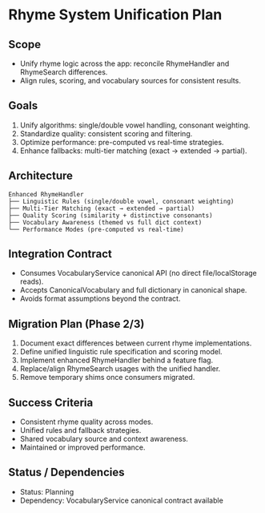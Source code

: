 # Rhyme System Unification Plan

## Scope
- Unify rhyme logic across the app: reconcile RhymeHandler and RhymeSearch differences.
- Align rules, scoring, and vocabulary sources for consistent results.

## Goals
1. Unify algorithms: single/double vowel handling, consonant weighting.
2. Standardize quality: consistent scoring and filtering.
3. Optimize performance: pre-computed vs real-time strategies.
4. Enhance fallbacks: multi-tier matching (exact → extended → partial).

## Architecture
```text
Enhanced RhymeHandler
├── Linguistic Rules (single/double vowel, consonant weighting)
├── Multi-Tier Matching (exact → extended → partial)
├── Quality Scoring (similarity + distinctive consonants)
├── Vocabulary Awareness (themed vs full dict context)
└── Performance Modes (pre-computed vs real-time)
```

## Integration Contract
- Consumes VocabularyService canonical API (no direct file/localStorage reads).
- Accepts CanonicalVocabulary and full dictionary in canonical shape.
- Avoids format assumptions beyond the contract.

## Migration Plan (Phase 2/3)
1. Document exact differences between current rhyme implementations.
2. Define unified linguistic rule specification and scoring model.
3. Implement enhanced RhymeHandler behind a feature flag.
4. Replace/align RhymeSearch usages with the unified handler.
5. Remove temporary shims once consumers migrated.

## Success Criteria
- Consistent rhyme quality across modes.
- Unified rules and fallback strategies.
- Shared vocabulary source and context awareness.
- Maintained or improved performance.

## Status / Dependencies
- Status: Planning
- Dependency: VocabularyService canonical contract available

